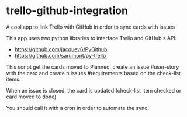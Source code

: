 trello-github-integration
=========================

A cool app to link Trello with GitHub in order to sync cards with issues

This app uses two python libraries to interface Trello and GitHub's API:
* https://github.com/jacquev6/PyGithub
* https://github.com/sarumont/py-trello

This script get the cards moved to Planned, create an issue #user-story with the card and create n issues #requirements based on the check-list items.

When an issue is closed, the card is updated (check-list item checked or card moved to done).

You should call it with a cron in order to automate the sync.
